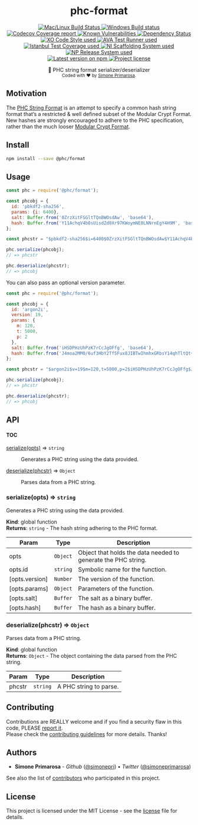 <h1 align="center">
  <b>phc-format</b>
</h1>
<p align="center">
  <!-- CI - TravisCI -->
  <a href="https://travis-ci.org/simonepri/phc-format">
    <img src="https://img.shields.io/travis/simonepri/phc-format/master.svg?label=MacOS%20%26%20Linux" alt="Mac/Linux Build Status" />
  </a>
  <!-- CI - AppVeyor -->
  <a href="https://ci.appveyor.com/project/simonepri/phc-format">
    <img src="https://img.shields.io/appveyor/ci/simonepri/phc-format/master.svg?label=Windows" alt="Windows Build status" />
  </a>
  <!-- Coverage - Codecov -->
  <a href="https://codecov.io/gh/simonepri/phc-format">
    <img src="https://img.shields.io/codecov/c/github/simonepri/phc-format/master.svg" alt="Codecov Coverage report" />
  </a>
  <!-- DM - Snyk -->
  <a href="https://snyk.io/test/github/simonepri/phc-format?targetFile=package.json">
    <img src="https://snyk.io/test/github/simonepri/phc-format/badge.svg?targetFile=package.json" alt="Known Vulnerabilities" />
  </a>
  <!-- DM - David -->
  <a href="https://david-dm.org/simonepri/phc-format">
    <img src="https://david-dm.org/simonepri/phc-format/status.svg" alt="Dependency Status" />
  </a>

  <br/>

  <!-- Code Style - XO-Prettier -->
  <a href="https://github.com/xojs/xo">
    <img src="https://img.shields.io/badge/code_style-XO+Prettier-5ed9c7.svg" alt="XO Code Style used" />
  </a>
  <!-- Test Runner - AVA -->
  <a href="https://github.com/avajs/ava">
    <img src="https://img.shields.io/badge/test_runner-AVA-fb3170.svg" alt="AVA Test Runner used" />
  </a>
  <!-- Test Coverage - Istanbul -->
  <a href="https://github.com/istanbuljs/nyc">
    <img src="https://img.shields.io/badge/test_coverage-NYC-fec606.svg" alt="Istanbul Test Coverage used" />
  </a>
  <!-- Init - ni -->
  <a href="https://github.com/simonepri/ni">
    <img src="https://img.shields.io/badge/initialized_with-ni-e74c3c.svg" alt="NI Scaffolding System used" />
  </a>
  <!-- Release - np -->
  <a href="https://github.com/sindresorhus/np">
    <img src="https://img.shields.io/badge/released_with-np-6c8784.svg" alt="NP Release System used" />
  </a>

  <br/>

  <!-- Version - npm -->
  <a href="https://www.npmjs.com/package/@phc/format">
    <img src="https://img.shields.io/npm/v/@phc/format.svg" alt="Latest version on npm" />
  </a>
  <!-- License - MIT -->
  <a href="https://github.com/simonepri/phc-format/tree/master/license">
    <img src="https://img.shields.io/github/license/simonepri/phc-format.svg" alt="Project license" />
  </a>
</p>
<p align="center">
  📝 PHC string format serializer/deserializer

  <br/>

  <sub>
    Coded with ❤️ by <a href="#authors">Simone Primarosa</a>.
  </sub>
</p>

## Motivation
The [PHC String Format][specs:phc] is an attempt to specify a common hash string format that’s a restricted & well defined subset of the Modular Crypt Format. New hashes are strongly encouraged to adhere to the PHC specification, rather than the much looser [Modular Crypt Format][specs:mcf].

## Install

```bash
npm install --save @phc/format
```

## Usage

```js
const phc = require('@phc/format');

const phcobj = {
  id: 'pbkdf2-sha256',
  params: {i: 6400},
  salt: Buffer.from('0ZrzXitFSGltTQnBWOsdAw', 'base64'),
  hash: Buffer.from('Y11AchqV4b0sUisdZd0Xr97KWoymNE0LNNrnEgY4H9M', 'base64'),
};

const phcstr = "$pbkdf2-sha256$i=6400$0ZrzXitFSGltTQnBWOsdAw$Y11AchqV4b0sUisdZd0Xr97KWoymNE0LNNrnEgY4H9M";

phc.serialize(phcobj);
// => phcstr

phc.deserialize(phcstr);
// => phcobj
```

You can also pass an optional version parameter.

```js
const phc = require('@phc/format');

const phcobj = {
  id: 'argon2i',
  version: 19,
  params: {
    m: 120,
    t: 5000,
    p: 2
  },
  salt: Buffer.from('iHSDPHzUhPzK7rCcJgOFfg', 'base64'),
  hash: Buffer.from('J4moa2MM0/6uf3HbY2Tf5Fux8JIBTwIhmhxGRbsY14qhTltQt+Vw3b7tcJNEbk8ium8AQfZeD4tabCnNqfkD1g', 'base64'),
};

const phcstr = "$argon2i$v=19$m=120,t=5000,p=2$iHSDPHzUhPzK7rCcJgOFfg$J4moa2MM0/6uf3HbY2Tf5Fux8JIBTwIhmhxGRbsY14qhTltQt+Vw3b7tcJNEbk8ium8AQfZeD4tabCnNqfkD1g";

phc.serialize(phcobj);
// => phcstr

phc.deserialize(phcstr);
// => phcobj
```

## API

#### TOC
<dl>
<dt><a href="#serialize">serialize(opts)</a> ⇒ <code>string</code></dt>
<dd><p>Generates a PHC string using the data provided.</p>
</dd>
<dt><a href="#deserialize">deserialize(phcstr)</a> ⇒ <code>Object</code></dt>
<dd><p>Parses data from a PHC string.</p>
</dd>
</dl>

<a name="serialize"></a>

### serialize(opts) ⇒ <code>string</code>
Generates a PHC string using the data provided.

**Kind**: global function  
**Returns**: <code>string</code> - The hash string adhering to the PHC format.  

| Param | Type | Description |
| --- | --- | --- |
| opts | <code>Object</code> | Object that holds the data needed to generate the PHC string. |
| opts.id | <code>string</code> | Symbolic name for the function. |
| [opts.version] | <code>Number</code> | The version of the function. |
| [opts.params] | <code>Object</code> | Parameters of the function. |
| [opts.salt] | <code>Buffer</code> | The salt as a binary buffer. |
| [opts.hash] | <code>Buffer</code> | The hash as a binary buffer. |

<a name="deserialize"></a>

### deserialize(phcstr) ⇒ <code>Object</code>
Parses data from a PHC string.

**Kind**: global function  
**Returns**: <code>Object</code> - The object containing the data parsed from the PHC string.  

| Param | Type | Description |
| --- | --- | --- |
| phcstr | <code>string</code> | A PHC string to parse. |

## Contributing
Contributions are REALLY welcome and if you find a security flaw in this code, PLEASE [report it][new issue].  
Please check the [contributing guidelines][contributing] for more details. Thanks!

## Authors
- **Simone Primarosa** - *Github* ([@simonepri][github:simonepri]) • *Twitter* ([@simoneprimarosa][twitter:simoneprimarosa])

See also the list of [contributors][contributors] who participated in this project.

## License
This project is licensed under the MIT License - see the [license][license] file for details.


<!-- Links -->
[start]: https://github.com/simonepri/phc-format#start-of-content
[new issue]: https://github.com/simonepri/phc-format/issues/new
[contributors]: https://github.com/simonepri/phc-format/contributors

[license]: https://github.com/simonepri/phc-format/tree/master/license
[contributing]: https://github.com/simonepri/phc-format/tree/master/.github/contributing.md

[github:simonepri]: https://github.com/simonepri
[twitter:simoneprimarosa]: http://twitter.com/intent/user?screen_name=simoneprimarosa

[specs:mcf]: https://github.com/ademarre/binary-mcf
[specs:phc]: https://github.com/P-H-C/phc-string-format/blob/master/phc-sf-spec.md

